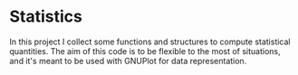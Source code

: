 # Statistics
In this project I collect some functions and structures to compute statistical quantities.
The aim of this code is to be flexible to the most of situations, and it's meant to be used with GNUPlot for data representation. 

